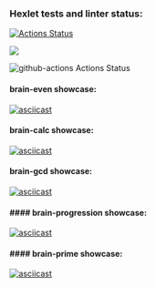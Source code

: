 ### Hexlet tests and linter status:
[![Actions Status](https://github.com/NurlanKhamzin/python-project-lvl1/workflows/hexlet-check/badge.svg)](https://github.com/NurlanKhamzin/python-project-lvl1/actions)

<a href="https://codeclimate.com/github/NurlanKhamzin/python-project-lvl1"><img src="https://api.codeclimate.com/v1/badges/a99a88d28ad37a79dbf6/maintainability" /></a>

![github-actions Actions Status](https://github.com/NurlanKhamzin/python-project-lvl1/actions/workflows/github_actions.yml/badge.svg)

#### brain-even showcase:
[![asciicast](https://asciinema.org/a/gS6sfvQKwkJzzPQAZGUFIRkAE.svg)](https://asciinema.org/a/gS6sfvQKwkJzzPQAZGUFIRkAE)
#### brain-calc showcase:
[![asciicast](https://asciinema.org/a/wRtjlz5W4pyWVOaccnQuz5wEO.svg)](https://asciinema.org/a/wRtjlz5W4pyWVOaccnQuz5wEO)
#### brain-gcd showcase:
[![asciicast](https://asciinema.org/a/uzGG4XoDdLqt7wGLJ04EYWuHz.svg)](https://asciinema.org/a/uzGG4XoDdLqt7wGLJ04EYWuHz)
#### #### brain-progression showcase:
[![asciicast](https://asciinema.org/a/CMFGVZBIj58gkKvPkvPxdVC3X.svg)](https://asciinema.org/a/CMFGVZBIj58gkKvPkvPxdVC3X)
#### #### brain-prime showcase:
[![asciicast](https://asciinema.org/a/PEZ04GkGYslM7XplVqYvDF6my.svg)](https://asciinema.org/a/PEZ04GkGYslM7XplVqYvDF6my)
